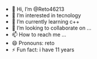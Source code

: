 - 👋 Hi, I’m @Reto46213
- 👀 I’m interested in tecnology
- 🌱 I’m currently learning c++
- 💞️ I’m looking to collaborate on ...
- 📫 How to reach me ...
- 😄 Pronouns: reto
- ⚡ Fun fact: i have 11 years

<!---
Reto46213/Reto46213 is a ✨ special ✨ repository because its `README.md` (this file) appears on your GitHub profile.
You can click the Preview link to take a look at your changes.
--->
